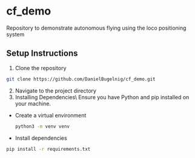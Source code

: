 # cf_demo
Repository to demonstrate autonomous flying using the loco positioning system

## Setup Instructions
1. Clone the repository
```bash
git clone https://github.com/DanielBugelnig/cf_demo.git
```
2. Navigate to the project directory
3. Installing Dependencies\\
Ensure you have Python and pip installed on your machine. 
- Create a virtual environment
   ```bash
   python3 -m venv venv
- Install dependencies
```bash
pip install -r requirements.txt




